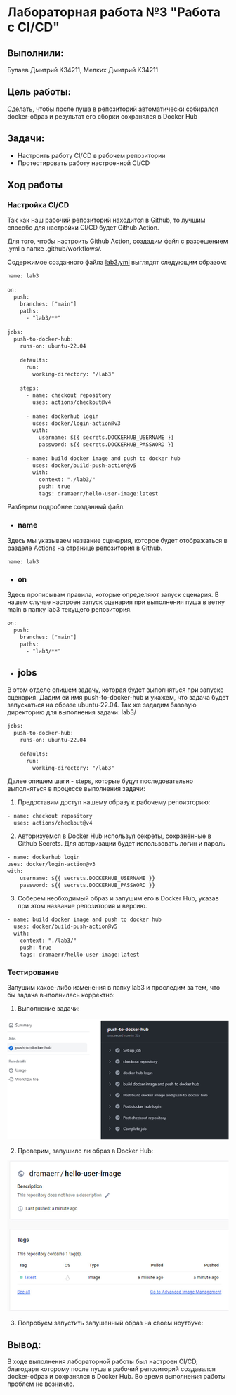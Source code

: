 
# Лабораторная работа №3 "Работа с CI/CD"

## Выполнили: 
Булаев Дмитрий K34211, Мелких Дмитрий K34211

## Цель работы:
Сделать, чтобы после пуша в репозиторий автоматически собирался docker-образ и результат его сборки сохранялся в Docker Hub

## Задачи:
* Настроить работу CI/CD в рабочем репозитории 
* Протестировать работу настроенной CI/CD 

## Ход работы

### Настройка CI/CD

Так как наш рабочий репозиторий находится в Github, то лучшим способо для настройки CI/CD будет Github Action.

Для того, чтобы настроить Github Action, создадим файл с разрешением .yml в папке .github/workflows/.

Содержимое созданного файла [lab3.yml]('.github/workflows/lab3.yml') выглядят следующим образом:

```
name: lab3 

on:
  push:
    branches: ["main"]
    paths:
      - "lab3/**"

jobs:
  push-to-docker-hub:
    runs-on: ubuntu-22.04

    defaults:
      run:
        working-directory: "/lab3"

    steps:
      - name: checkout repository
        uses: actions/checkout@v4

      - name: dockerhub login
        uses: docker/login-action@v3
        with:
          username: ${{ secrets.DOCKERHUB_USERNAME }}
          password: ${{ secrets.DOCKERHUB_PASSWORD }}

      - name: build docker image and push to docker hub
        uses: docker/build-push-action@v5
        with:
          context: "./lab3/"
          push: true
          tags: dramaerr/hello-user-image:latest
```

Разберем подробнее созданный файл.

* ### name

Здесь мы указываем название сценария, которое будет отображаться в разделе Actions на странице репозитория в Github.

```
name: lab3 
```

* ### on

Здесь прописывам правила, которые определяют запуск сценария. В нашем случае настроен запуск сценария при выполнения пуша в ветку main в папку lab3 текущего репозитория.

```
on:
  push:
    branches: ["main"]
    paths:
      - "lab3/**"
```

* ## jobs

В этом отделе опишем задачу, которая будет выполняться при запуске сценария. Дадим ей имя push-to-docker-hub и укажем, что задача будет запускаться на образе ubuntu-22.04. Так же зададим базовую директорию для выполнения задачи: lab3/

```
jobs:
  push-to-docker-hub:
    runs-on: ubuntu-22.04

    defaults:
      run:
        working-directory: "/lab3"
```

Далее опишем шаги - steps, которые будут последовательно выполняться в процессе выполнения задачи:

1. Предоставим доступ нашему образу к рабочему репоизторию:

```
- name: checkout repository
  uses: actions/checkout@v4
```

2. Авторизуемся в Docker Hub используя секреты, сохранённые в Github Secrets. Для авторизации будет использовать логин и пароль

```
- name: dockerhub login
uses: docker/login-action@v3
with:
    username: ${{ secrets.DOCKERHUB_USERNAME }}
    password: ${{ secrets.DOCKERHUB_PASSWORD }}
```
 
3. Соберем необходимый образ и запушим его в Docker Hub, указав при этом название репозитория и версию.

```
- name: build docker image and push to docker hub
  uses: docker/build-push-action@v5
  with:
    context: "./lab3/"
    push: true
    tags: dramaerr/hello-user-image:latest
```

### Тестирование

Запушим какое-либо изменения в папку lab3 и проследим за тем, что бы задача выполнилась корректно:

1. Выполнение задачи:

![1](img/1.jpg)

2. Проверим, запушилс ли образ в Docker Hub:

![2](img/2.jpg)

3. Попробуем запустить запушенный образ на своем ноутбуке:


## Вывод:
В ходе выполнения лабораторной работы был настроен CI/CD, благодаря которому после пуша в рабочий репозиторий создавался docker-образ и сохранялся в Docker Hub. Во время выполнения работы проблем не возникло. 